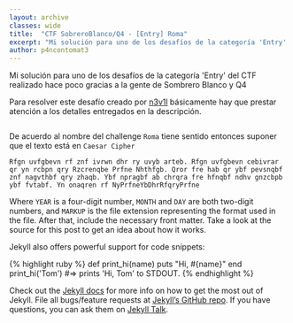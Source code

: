 ```yaml
---
layout: archive
classes: wide
title:  "CTF SobreroBlanco/Q4 - [Entry] Roma"
excerpt: "Mi solución para uno de los desafíos de la categoría 'Entry' del CTF realizado hace poco gracias a la gente de Sombrero Blanco y Q4"
author: p4ncontomat3
---
```

Mi solución para uno de los desafíos de la categoría 'Entry' del CTF realizado hace poco gracias a la gente de Sombrero Blanco y Q4

Para resolver este desafío creado por [n3v1l](https://twitter.com/n3v1l1) básicamente hay que prestar atención a los detalles entregados en la descripción.

![]()

De acuerdo al nombre del challenge `Roma` tiene sentido entonces suponer que el texto está en `Caesar Cipher`

`Rfgn uvfgbevn rf znf ivrwn dhr ry uvyb arteb. Rfgn uvfgbevn cebivrar qr yn rcbpn qry Rzcrenqbe Prfne Nhthfgb. Qror fre hab qr ybf pevsnqbf znf nagvthbf qry zhaqb. Ybf npragbf ab chrqra fre hfnqbf ndhv gnzcbpb ybf fvtabf. Yn onaqren rf NyPrfneYbDhrRfqryPrfne`



Where `YEAR` is a four-digit number, `MONTH` and `DAY` are both two-digit numbers, and `MARKUP` is the file extension representing the format used in the file. After that, include the necessary front matter. Take a look at the source for this post to get an idea about how it works.

Jekyll also offers powerful support for code snippets:

{% highlight ruby %}
def print_hi(name)
  puts "Hi, #{name}"
end
print_hi('Tom')
#=> prints 'Hi, Tom' to STDOUT.
{% endhighlight %}

Check out the [Jekyll docs][jekyll-docs] for more info on how to get the most out of Jekyll. File all bugs/feature requests at [Jekyll’s GitHub repo][jekyll-gh]. If you have questions, you can ask them on [Jekyll Talk][jekyll-talk].

[jekyll-docs]: https://jekyllrb.com/docs/home
[jekyll-gh]:   https://github.com/jekyll/jekyll
[jekyll-talk]: https://talk.jekyllrb.com/
